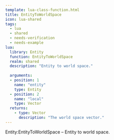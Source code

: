 ```yaml
---
template: lua-class-function.html
title: EntityToWorldSpace
icon: lua-shared
tags:
  - lua
  - shared
  - needs-verification
  - needs-example
lua:
  library: Entity
  function: EntityToWorldSpace
  realm: shared
  description: "Entity to world space."
  
  arguments:
  - position: 1
    name: "entity"
    type: Entity
  - position: 2
    name: "local"
    type: Vector
  returns:
    - type: Vector
      description: "The world space vector."
---
```


<div class="lua__search__keywords">
Entity:EntityToWorldSpace &#x2013; Entity to world space.
</div>
